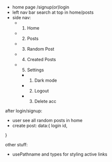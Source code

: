 - home page /signup(or)login
- left nav bar search at top in home/posts
- side nav:
  - 1. Home
  - 2. Posts
  - 3. Random Post
  - 4. Created Posts
  - 5. Settings
    - 1. Dark mode
    - 2. Logout
    - 3. Delete acc

after login/signup:

- user see all random posts in home
- create post: data:{
  login id,

}

other stuff:

- usePathname and types for styling active links
